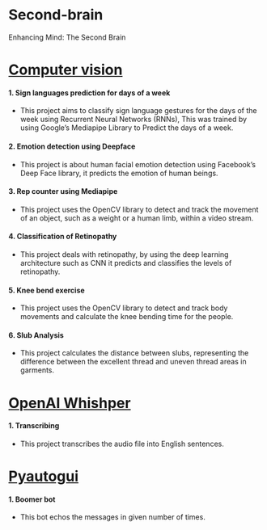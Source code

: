 # Second-brain
Enhancing Mind: The Second Brain

# [Computer vision](https://github.com/Mohankrish08/Second-brain/tree/main/Computer%20vision)
#### 1. Sign languages prediction for days of a week
* This project aims to classify sign language gestures for the days of the week using Recurrent Neural Networks (RNNs), This was trained by using Google’s Mediapipe Library to Predict the days of a week.
#### 2. Emotion detection using Deepface
* This project is about human facial emotion detection using Facebook’s Deep Face library, it predicts the emotion of human beings.
#### 3. Rep counter using Mediapipe
* This project uses the OpenCV library to detect and track the movement of an object, such as a weight or a human limb, within a video stream.
#### 4. Classification of Retinopathy
* This project deals with retinopathy, by using the deep learning architecture such as CNN it predicts and classifies the levels of retinopathy.
#### 5. Knee bend exercise
* This project uses the OpenCV library to detect and track body movements and calculate the knee bending time for the people.
#### 6. Slub Analysis
* This project calculates the distance between slubs, representing the difference between the excellent thread and uneven thread areas in garments.


# [OpenAI Whishper](https://github.com/Mohankrish08/Second-brain/tree/main/OpenAI%20Whisper)
#### 1. Transcribing
* This project transcribes the audio file into English sentences.

# [Pyautogui](https://github.com/Mohankrish08/Second-brain/tree/main/Pyautogui)
#### 1. Boomer bot
* This bot echos the messages in given number of times.
